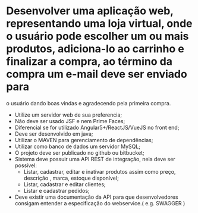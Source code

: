 # Desenvolver uma aplicação web, representando uma loja virtual, onde o usuário pode escolher um ou mais produtos, adiciona-lo ao carrinho e finalizar a compra, ao término da compra um e-mail deve ser enviado para
 o usuário dando boas vindas e agradecendo pela primeira compra.
- Utilize um servidor web de sua preferencia;
- Não deve ser usado JSF e nem Prime Faces;
- Diferencial se for utilizado Angular5+/ReactJS/VueJS no front end;
- Deve ser desenvolvido em java;
- Utilizar o MAVEN para gerenciamento de dependências;
- Utilizar como banco de dados um servidor MySQL;
- O projeto deve ser publicado no github ou bitbucket;
- Sistema deve possuir uma API REST de integração, nela deve ser possível:
  * Listar, cadastrar, editar e inativar produtos assim como preço, descrição , marca, estoque disponível;
  * Listar, cadastrar e editar clientes;
  * Listar  e cadastrar pedidos;
- Deve existir uma documentação da API para que desenvolvedores consigam entender a especificação do webservice.( e.g. SWAGGER )
